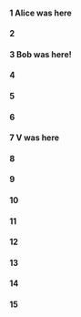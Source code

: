 #### 1 Alice was here
#### 2
#### 3 Bob was here!
#### 4
#### 5
#### 6
#### 7 V was here
#### 8
#### 9
#### 10
#### 11
#### 12
#### 13
#### 14
#### 15